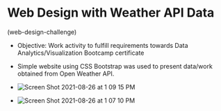 # Web Design with Weather API Data

(web-design-challenge)

* Objective: Work activity to fulfill requirements towards Data Analytics/Visualization Bootcamp certificate

* Simple website using CSS Bootstrap was used to present data/work obtained from Open Weather API.

* ![Screen Shot 2021-08-26 at 1 09 15 PM](https://user-images.githubusercontent.com/80008461/131029124-0594ee16-335f-4fee-a200-90e5802ed6fe.png)
* ![Screen Shot 2021-08-26 at 1 07 10 PM](https://user-images.githubusercontent.com/80008461/131028944-8623bce5-6190-48ed-9c74-7aa9ccede670.png)

